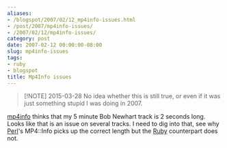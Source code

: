 ```yaml
---
aliases:
- /blogspot/2007/02/12_mp4info-issues.html
- /post/2007/mp4info-issues/
- /2007/02/12/mp4info-issues/
category: post
date: 2007-02-12 00:00:00-08:00
slug: mp4info-issues
tags:
- ruby
- blogspot
title: Mp4Info issues
---
```



 > 
 > \[!NOTE\] 2015-03-28
 > No idea whether this is still true, or even if it was just something stupid I was doing in 2007.

[mp4info](https://github.com/arbarlow/ruby-mp4info) thinks that my 5 minute Bob Newhart track is 2 seconds long. Looks like that is an issue on several tracks. I need to dig into that, see why [Perl](../../../card/Perl.md)'s MP4::Info picks up the correct length but the [Ruby](../../../card/Ruby.md) counterpart does not.
